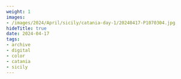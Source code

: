 ```yaml
---
weight: 1
images:
- /images/2024/April/sicily/catania-day-1/20240417-P1070304.jpg
hideTitle: true
date: 2024-04-17
tags:
- archive
- digital
- color
- catania
- sicily
---
```


